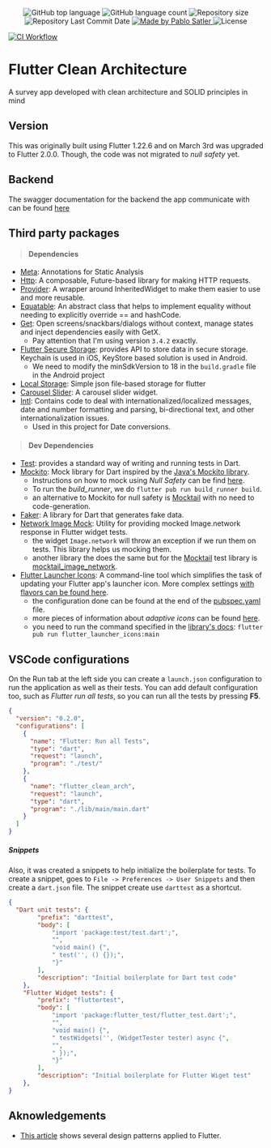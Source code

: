 <p align="center">
  <img alt="GitHub top language" src="https://img.shields.io/github/languages/top/psatler/flutter-clean-architecture.svg">

  <img alt="GitHub language count" src="https://img.shields.io/github/languages/count/psatler/flutter-clean-architecture.svg">

  <img alt="Repository size" src="https://img.shields.io/github/repo-size/psatler/flutter-clean-architecture.svg">

  <img alt="Repository Last Commit Date" src="https://img.shields.io/github/last-commit/psatler/flutter-clean-architecture?color=blue">

  <a href="https://www.linkedin.com/in/pablosatler/">
    <img alt="Made by Pablo Satler" src="https://img.shields.io/badge/made%20by-Pablo%20Satler-blue">
  </a>

  <img alt="License" src="https://img.shields.io/github/license/psatler/flutter-clean-architecture?color=blue">

  [![CI Workflow](https://github.com/psatler/flutter-clean-architecture/actions/workflows/ci.yml/badge.svg?branch=main)](https://github.com/psatler/flutter-clean-architecture/actions/workflows/ci.yml)
  
</p>

# Flutter Clean Architecture

A survey app developed with clean architecture and SOLID principles in mind


## Version

This was originally built using Flutter 1.22.6 and on March 3rd was upgraded to Flutter 2.0.0. Though, the code was not migrated
to _null safety_ yet.

## Backend

The swagger documentation for the backend the app communicate with can be found [here](http://fordevs.herokuapp.com/api-docs/#/) 

## Third party packages

> #### Dependencies
- [Meta](https://pub.dev/packages/meta): Annotations for Static Analysis
- [Http](https://pub.dev/packages/http/install): A composable, Future-based library for making HTTP requests.
- [Provider](https://pub.dev/packages/provider): A wrapper around InheritedWidget to make them easier to use and more reusable.
- [Equatable](https://pub.dev/packages/equatable): An abstract class that helps to implement equality without needing to explicitly override == and hashCode.
- [Get](https://pub.dev/packages/get): Open screens/snackbars/dialogs without context, manage states and inject dependencies easily with GetX. 
  - Pay attention that I'm using version `3.4.2` exactly.
- [Flutter Secure Storage](https://pub.dev/packages/flutter_secure_storage): provides API to store data in secure storage. Keychain is used in iOS, KeyStore based solution is used in Android.
  - We need to modify the minSdkVersion to 18 in the `build.gradle` file in the Android project
- [Local Storage](https://pub.dev/packages/localstorage): Simple json file-based storage for flutter
- [Carousel Slider](https://pub.dev/packages/carousel_slider): A carousel slider widget.
- [Intl](https://pub.dev/packages/intl): Contains code to deal with internationalized/localized messages, date and number formatting and parsing, bi-directional text, and other internationalization issues.
  - Used in this project for Date conversions.

> #### Dev Dependencies
- [Test](https://pub.dev/packages/test): provides a standard way of writing and running tests in Dart.
- [Mockito](https://pub.dev/packages/mockito): Mock library for Dart inspired by the [Java's Mockito library](https://github.com/mockito/mockito).
  - Instructions on how to mock using _Null Safety_ can be find [here](https://github.com/dart-lang/mockito/blob/master/NULL_SAFETY_README.md).
  - To run the _build\_runner_, we do `flutter pub run build_runner build`.
  - an alternative to Mockito for null safety is [Mocktail](https://pub.dev/packages/mocktail) with no need to code-generation.
- [Faker](https://pub.dev/packages/faker): A library for Dart that generates fake data.
- [Network Image Mock](https://pub.dev/packages/network_image_mock): Utility for providing mocked Image.network response in Flutter widget tests.
  - the widget `Image.network` will throw an exception if we run them on tests. This library helps us mocking them.
  - another library the does the same but for the [Mocktail](https://pub.dev/packages/mocktail) test library is [mocktail_image_network](https://pub.dev/packages/mocktail_image_network).
- [Flutter Launcher Icons](https://pub.dev/packages/flutter_launcher_icons): A command-line tool which simplifies the task of updating your Flutter app's launcher icon. More complex settings [with flavors can be found here](https://github.com/fluttercommunity/flutter_launcher_icons/tree/master/example/flavors).
  - the configuration done can be found at the end of the [pubspec.yaml](pubspec.yaml) file.
  - more pieces of information about _adaptive icons_ can be found [here](https://medium.com/google-design/designing-adaptive-icons-515af294c783).
  - you need to run the command specified in the [library's docs](https://pub.dev/packages/flutter_launcher_icons#book-guide): `flutter pub run flutter_launcher_icons:main`



## VSCode configurations

On the Run tab at the left side you can create a `launch.json` configuration to run the application as well as their tests. You can add default configuration too, such as
_Flutter run all tests_, so you can run all the tests by pressing **F5**.

```json
{
  "version": "0.2.0",
  "configurations": [
    {
      "name": "Flutter: Run all Tests",
      "type": "dart",
      "request": "launch",
      "program": "./test/"
    },
    {
      "name": "flutter_clean_arch",
      "request": "launch",
      "type": "dart",
      "program": "./lib/main/main.dart"
    }
  ]
}
```

##### Snippets

Also, it was created a snippets to help initialize the boilerplate for tests.
To create a snippet, goes to `File -> Preferences -> User Snippets` and then
create a `dart.json` file. The snippet create use `darttest` as a shortcut.

```json
{
  "Dart unit tests": {
		"prefix": "darttest",
		"body": [
			"import 'package:test/test.dart';",
			"",
			"void main() {",
			" test('', () {});",
			"}"
		],
		"description": "Initial boilerplate for Dart test code"
	},
	"Flutter Widget tests": {
		"prefix": "fluttertest",
		"body": [
			"import 'package:flutter_test/flutter_test.dart';",
			"",
			"void main() {",
			" testWidgets('', (WidgetTester tester) async {",
			"",
			" });",
			"}"
		],
		"description": "Initial boilerplate for Flutter Wiget test"
	},
}
```


## Aknowledgements

- [This article](https://medium.com/flutter-community/flutter-design-patterns-0-introduction-5e88cfff6792) shows several design patterns applied to Flutter.

